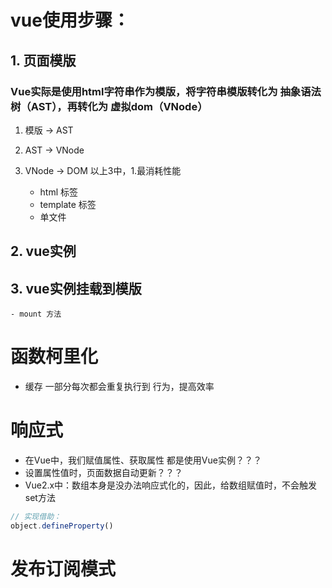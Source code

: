 # vue使用步骤：
## 1. 页面模版
### Vue实际是使用html字符串作为模版，将字符串模版转化为 抽象语法树（AST），再转化为 虚拟dom（VNode）
1.  模版  ->  AST
2.  AST  ->  VNode
3.  VNode -> DOM
以上3中，1.最消耗性能

    - html 标签
    - template 标签
    - 单文件
## 2. vue实例
## 3. vue实例挂载到模版
    - mount 方法
# 函数柯里化
- 缓存 一部分每次都会重复执行到 行为，提高效率
# 响应式
- 在Vue中，我们赋值属性、获取属性 都是使用Vue实例？？？
- 设置属性值时，页面数据自动更新？？？
- Vue2.x中：数组本身是没办法响应式化的，因此，给数组赋值时，不会触发set方法
```js
// 实现借助：
object.defineProperty()
```

# 发布订阅模式